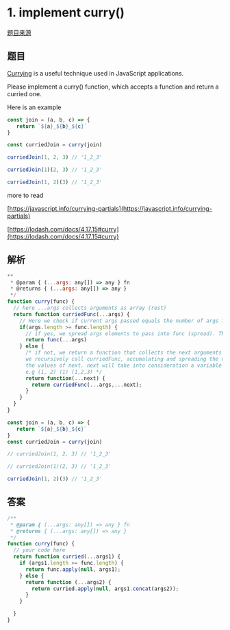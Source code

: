 
# 1. implement curry()

[题目来源](https://bigfrontend.dev/problem/implement-curry)


## 题目
[Currying](https://en.wikipedia.org/wiki/Currying) is a useful technique used in JavaScript applications.

Please implement a curry() function, which accepts a function and return a curried one.

Here is an example

```js
const join = (a, b, c) => {
   return `${a}_${b}_${c}`
}

const curriedJoin = curry(join)

curriedJoin(1, 2, 3) // '1_2_3'

curriedJoin(1)(2, 3) // '1_2_3'

curriedJoin(1, 2)(3) // '1_2_3'
```
more to read

[https://javascript.info/currying-partials](https://javascript.info/currying-partials)

[https://lodash.com/docs/4.17.15#curry](https://lodash.com/docs/4.17.15#curry)

## 解析

```js
**
 * @param { (...args: any[]) => any } fn
 * @returns { (...args: any[]) => any }
 */
function curry(func) {
  // here ...args collects arguments as array (rest)
  return function curriedFunc(...args) {
    // Here we check if current args passed equals the number of args func expects
    if(args.length >= func.length) {
      // if yes, we spread args elements to pass into func (spread). This is our base case.
      return func(...args)
    } else {
      /* if not, we return a function that collects the next arguments passed in next and 
      we recursively call curriedFunc, accumalating and spreading the values of args first and then
      the values of next. next will take into consideration a variable amount of next arguments
      e.g (1, 2) (1) (1,2,3) */
      return function(...next) {
        return curriedFunc(...args,...next);
      }
    }
  }
}

const join = (a, b, c) => {
   return `${a}_${b}_${c}`
}
const curriedJoin = curry(join)

// curriedJoin(1, 2, 3) // '1_2_3'

// curriedJoin(1)(2, 3) // '1_2_3'

curriedJoin(1, 2)(3) // '1_2_3'
```
## 答案

```js
/**
 * @param { (...args: any[]) => any } fn
 * @returns { (...args: any[]) => any }
 */
function curry(func) {
  // your code here
  return function curried(...args1) {
    if (args1.length >= func.length) {
      return func.apply(null, args1);
    } else {
      return function (...args2) {
        return curried.apply(null, args1.concat(args2));
      }
    }

  }
}

```